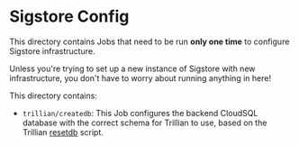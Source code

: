 # Sigstore Config

This directory contains Jobs that need to be run **only one time** to configure Sigstore infrastructure.

Unless you're trying to set up a new instance of Sigstore with new infrastructure, you don't have to worry about running anything in here!

This directory contains:
* `trillian/createdb`: This Job configures the backend CloudSQL database with the correct schema for Trillian to use, based on the Trillian [resetdb](https://github.com/google/trillian/blob/2053c7648b44d5de45863c3ad12550b511ad6a14/scripts/resetdb.sh) script.
